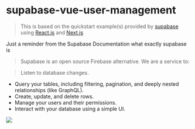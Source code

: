 # supabase-vue-user-management

>This is based on the quickstart example(s) provided by [supabase](https://supabase.io/) using [React.js](https://supabase.io/docs/guides/with-react) and [Next.js](https://supabase.io/docs/guides/with-nextjs)

Just a reminder from the Supabase Documentation what exactly supabase is
>Supabase is an open source Firebase alternative. We are a service to:

>Listen to database changes.
- Query your tables, including filtering, pagination, and deeply nested relationships (like GraphQL).
- Create, update, and delete rows.
- Manage your users and their permissions.
- Interact with your database using a simple UI.

![](https://github.com/aaronksaunders/supabase-vue-user-management/blob/master/sb-large.png)
